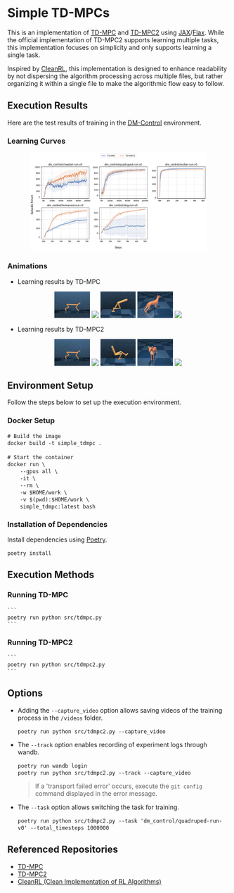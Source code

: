 # Simple TD-MPCs

This is an implementation of [TD-MPC](https://arxiv.org/abs/2203.04955) and [TD-MPC2](https://arxiv.org/abs/2310.16828) using [JAX](https://github.com/google/jax)/[Flax](https://github.com/google/flax). While the official implementation of TD-MPC2 supports learning multiple tasks, this implementation focuses on simplicity and only supports learning a single task.

Inspired by [CleanRL](https://github.com/vwxyzjn/cleanrl), this implementation is designed to enhance readability by not dispersing the algorithm processing across multiple files, but rather organizing it within a single file to make the algorithmic flow easy to follow.

## Execution Results
Here are the test results of training in the [DM-Control](https://github.com/google-deepmind/dm_control) environment.

### Learning Curves

<div style="text-align: center">
<img width="80%" src="assets/test_result.png">
</div>

### Animations

* Learning results by TD-MPC
<div style="text-align: center">
<figure>
<img width="19%" src="assets/tdmpc_cheetah.gif">
<img width="19%" src="assets/tdmpc_quadruped.gif">
<img width="19%" src="assets/tdmpc_walker.gif">
<img width="19%" src="assets/tdmpc_dog.gif">
<img width="19%" src="assets/tdmpc_humanoid.gif">
</figure>
</div>

* Learning results by TD-MPC2
<div style="text-align: center">
<figure>
<img width="19%" src="assets/tdmpc2_cheetah.gif">
<img width="19%" src="assets/tdmpc2_quadruped.gif">
<img width="19%" src="assets/tdmpc2_walker.gif">
<img width="19%" src="assets/tdmpc2_dog.gif">
<img width="19%" src="assets/tdmpc2_humanoid.gif">
</figure>
</div>

## Environment Setup
Follow the steps below to set up the execution environment.

### Docker Setup

```
# Build the image
docker build -t simple_tdmpc .

# Start the container
docker run \
    --gpus all \
    -it \
    --rm \
    -w $HOME/work \
    -v $(pwd):$HOME/work \
    simple_tdmpc:latest bash
```

### Installation of Dependencies
Install dependencies using [Poetry](https://python-poetry.org/docs/).

```
poetry install
```

## Execution Methods

### Running TD-MPC

    ```
    poetry run python src/tdmpc.py 
    ```
### Running TD-MPC2

    ```
    poetry run python src/tdmpc2.py 
    ```

## Options

* Adding the `--capture_video` option allows saving videos of the training process in the `/videos` folder.

    ```
    poetry run python src/tdmpc2.py --capture_video
    ```

* The `--track` option enables recording of experiment logs through wandb.

    ```
    poetry run wandb login
    poetry run python src/tdmpc2.py --track --capture_video
    ```
    > If a 'transport failed error' occurs, execute the `git config` command displayed in the error message.

* The `--task` option allows switching the task for training.

    ```
    poetry run python src/tdmpc2.py --task 'dm_control/quadruped-run-v0' --total_timesteps 1000000
    ```

## Referenced Repositories

- [TD-MPC](https://github.com/nicklashansen/tdmpc)
- [TD-MPC2](https://github.com/nicklashansen/tdmpc2)
- [CleanRL (Clean Implementation of RL Algorithms)](https://github.com/vwxyzjn/cleanrl)